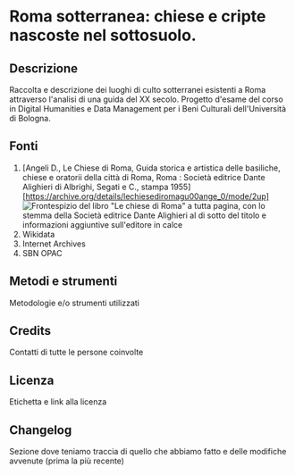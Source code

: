 # Roma sotterranea: chiese e cripte nascoste nel sottosuolo.

## Descrizione
Raccolta e descrizione dei luoghi di culto sotterranei esistenti a Roma attraverso l'analisi di una guida del XX secolo.
Progetto d'esame del corso in Digital Humanities e Data Management per i Beni Culturali dell'Università di Bologna.

## Fonti
1. [Angeli D., Le Chiese di Roma, Guida storica e artistica delle basiliche, chiese e oratorii della città di Roma, Roma : Società editrice Dante Alighieri di Albrighi, Segati e C., stampa 1955][https://archive.org/details/lechiesediromagu00ange_0/mode/2up] ![Frontespizio del libro "Le chiese di Roma" a tutta pagina, con lo stemma della Società editrice Dante Alighieri al di sotto del titolo e informazioni aggiuntive sull'editore in calce](https://upload.wikimedia.org/wikipedia/commons/thumb/f/f3/Le_chiese_di_Roma%3B_guida_storica_e_artistica_delle_basiliche%2C_chiese_e_oratorii_della_citt%C3%A0_di_Roma_%28IA_lechiesediromagu00ange_0%29.pdf/page5-543px-Le_chiese_di_Roma%3B_guida_storica_e_artistica_delle_basiliche%2C_chiese_e_oratorii_della_citt%C3%A0_di_Roma_%28IA_lechiesediromagu00ange_0%29.pdf.jpg)
2. Wikidata
3. Internet Archives
4. SBN OPAC

## Metodi e strumenti
Metodologie e/o strumenti utilizzati

## Credits
Contatti di tutte le persone coinvolte

## Licenza
Etichetta e link alla licenza

## Changelog
Sezione dove teniamo traccia di quello che 
abbiamo fatto e delle modifiche avvenute 
(prima la più recente)
